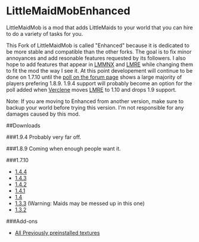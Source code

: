 # LittleMaidMobEnhanced

LittleMaidMob is a mod that adds LittleMaids to your world that you can hire to do a variety of tasks for you.

This Fork of LittleMaidMob is called "Enhanced" because it is dedicated to be more stable and compatible than the other forks. The goal is to fix minor annoyances and add resonable features requested by its followers. I also hope to add features that appear in [LMMNX](https://github.com/Verclene/LittleMaidMobNX) and [LMRE](https://github.com/Verclene/LittleMaidReengaged) while changing them to fit the mod the way I see it. At this point developement will continue to be done on 1.7.10 until the [poll on the forum page](http://www.minecraftforum.net/forums/mapping-and-modding/minecraft-mods/2656647-1-7-10-littlemaidmob-enhanced-now-with-add-on) shows a large majority of players prefering 1.8.9. 1.9.4 support will probably become an option for the poll added when [Verclene](https://github.com/Verclene) moves [LMRE](https://github.com/Verclene/LittleMaidReengaged) to 1.10 and drops 1.9 support.

Note: If you are moving to Enhanced from another version, make sure to backup your world before trying this version. I'm not responsible for any damages caused by this mod.

##Downloads

###1.9.4
Probably very far off.

###1.8.9
Coming when enough people want it.

###1.7.10
* [1.4.4](http://adf.ly/1bnnhc)
* [1.4.3](http://adf.ly/1Zzo9v)
* [1.4.2](http://adf.ly/1ZrryI)
* [1.4.1](http://adf.ly/1ZPS9J)
* [1.4](http://adf.ly/1ZJ5dh)
* [1.3.3](http://adf.ly/1YdroI)  (Warning: Maids may be messed up in this one)
* [1.3.2](http://adf.ly/1YYyXj)

###Add-ons
* [All Previously preinstalled textures](http://adf.ly/1ZrsDX)